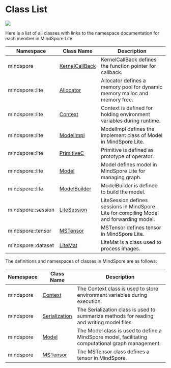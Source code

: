 # Class List

<a href="https://gitee.com/mindspore/docs/blob/master/docs/api_cpp/source_en/class_list.md" target="_blank"><img src="https://gitee.com/mindspore/docs/raw/master/resource/_static/logo_source.png"></a>

Here is a list of all classes with links to the namespace documentation for each member in MindSpore Lite:

| Namespace | Class Name | Description |
| --- | --- | --- |
| mindspore | [KernelCallBack](https://www.mindspore.cn/doc/api_cpp/en/master/mindspore.html#kernelcallback) | KernelCallBack defines the function pointer for callback. |
| mindspore::lite | [Allocator](https://www.mindspore.cn/doc/api_cpp/en/master/lite.html#allocator) | Allocator defines a memory pool for dynamic memory malloc and memory free. |
| mindspore::lite | [Context](https://www.mindspore.cn/doc/api_cpp/en/master/lite.html#context) | Context is defined for holding environment variables during runtime. |
| mindspore::lite | [ModelImpl](https://www.mindspore.cn/doc/api_cpp/en/master/lite.html#modelimpl) | ModelImpl defines the implement class of Model in MindSpore Lite. |
| mindspore::lite | [PrimitiveC](https://www.mindspore.cn/doc/api_cpp/en/master/lite.html#primitivec) | Primitive is defined as prototype of operator. |
| mindspore::lite | [Model](https://www.mindspore.cn/doc/api_cpp/en/master/lite.html#model) | Model defines model in MindSpore Lite for managing graph. |
| mindspore::lite | [ModelBuilder](https://www.mindspore.cn/doc/api_cpp/en/master/lite.html#modelbuilder) | ModelBuilder is defined to build the model. |
| mindspore::session | [LiteSession](https://www.mindspore.cn/doc/api_cpp/en/master/session.html#litesession) | LiteSession defines sessions in MindSpore Lite for compiling Model and forwarding model. |
| mindspore::tensor | [MSTensor](https://www.mindspore.cn/doc/api_cpp/en/master/tensor.html#mstensor) | MSTensor defines tensor in MindSpore Lite. |
| mindspore::dataset | [LiteMat](https://www.mindspore.cn/doc/api_cpp/en/master/api/classmindspore_dataset_LiteMat.html) |LiteMat is a class used to process images. |

The definitions and namespaces of classes in MindSpore are as follows:

| Namespace | Class Name                                                                                 | Description                                                                                       |
| --------- | ------------------------------------------------------------------------------------------ | ------------------------------------------------------------------------------------------------- |
| mindspore | [Context](https://www.mindspore.cn/doc/api_cpp/en/master/mindspore.html#context)             | The Context class is used to store environment variables during execution.                        |
| mindspore | [Serialization](https://www.mindspore.cn/doc/api_cpp/en/master/mindspore.html#serialization) | The Serialization class is used to summarize methods for reading and writing model files.         |
| mindspore | [Model](https://www.mindspore.cn/doc/api_cpp/en/master/mindspore.html#model)                 | The Model class is used to define a MindSpore model, facilitating computational graph management. |
| mindspore | [MSTensor](https://www.mindspore.cn/doc/api_cpp/en/master/tensor.html#mstensor)           | The MSTensor class defines a tensor in MindSpore.                                                 |
